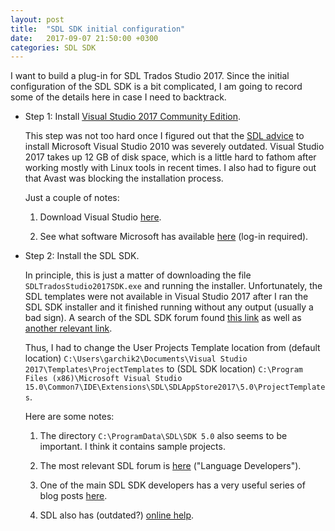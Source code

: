 ```yaml
---
layout: post
title:  "SDL SDK initial configuration"
date:   2017-09-07 21:50:00 +0300
categories: SDL SDK
---
```

I want to build a plug-in for SDL Trados Studio 2017. Since the initial configuration of the SDL SDK is a bit complicated, I am going to record some of the details here in case I need to backtrack.

* Step 1: Install [Visual Studio 2017 Community Edition](https://my.visualstudio.com/downloads/featured).

  This step was not too hard once I figured out that the [SDL advice](http://producthelp.sdl.com/SDK/StudioIntegrationApi/4.0/html/60cb0474-a3eb-44ec-b7b3-cef989fd8fe1.htm) to install Microsoft Visual Studio 2010 was severely outdated. Visual Studio 2017 takes up 12 GB of disk space, which is a little hard to fathom after working mostly with Linux tools in recent times. I also had to figure out that Avast was blocking the installation process.

  Just a couple of notes: 

  1. Download Visual Studio [here](https://www.visualstudio.com/vs/community/?wt.mc_id=o~co~MSDN~WEBSITE~FY16~11Nov~LearnVSCommunity).

  2. See what software Microsoft has available [here](https://my.visualstudio.com/downloads/featured) (log-in required).

* Step 2: Install the SDL SDK. 

  In principle, this is just a matter of downloading the file `SDLTradosStudio2017SDK.exe` and running the installer. Unfortunately, the SDL templates were not available in Visual Studio 2017 after I ran the SDL SDK installer and it finished running without any output (usually a bad sign). A search of the SDL SDK forum found [this link](https://community.sdl.com/developers/language-developers/f/61/t/12467) as well as [another relevant link](https://community.sdl.com/developers/language-developers/f/61/t/6971). 

  Thus, I had to change the User Projects Template location from (default location) `C:\Users\garchik2\Documents\Visual Studio 2017\Templates\ProjectTemplates` to (SDL SDK location) `C:\Program Files (x86)\Microsoft Visual Studio 15.0\Common7\IDE\Extensions\SDL\SDLAppStore2017\5.0\ProjectTemplates`.

  Here are some notes: 

  1. The directory `C:\ProgramData\SDL\SDK 5.0` also seems to be important. I think it contains sample projects.

  2. The most relevant SDL forum is [here](https://community.sdl.com/developers/language-developers/) ("Language Developers").

  3. One of the main SDL SDK developers has a very useful series of blog posts [here](https://romuluscrisan.com/openexchange-age-of-developers/).

  4. SDL also has (outdated?) [online help](http://producthelp.sdl.com/SDK/StudioIntegrationApi/4.0/html/60cb0474-a3eb-44ec-b7b3-cef989fd8fe1.htm).


